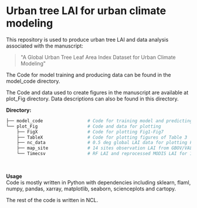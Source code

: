 # Urban tree LAI for urban climate modeling 

This repository is used to produce urban tree LAI and data analysis associated with the manuscript:
> "A Global Urban Tree Leaf Area Index Dataset for Urban Climate Modeling"

The Code for model training and producing data can be found in the model_code directory.

The Code and data used to create figures in the manuscript are available at plot_Fig directory. Data descriptions can also be found in this directory.


**Directory:**
```bash
├── model_code                 # Code for training model and predicting LAI       
└── plot_Fig                   # Code and data for plotting 
    ├── FigX                   # Code for plotting Fig1-Fig7
    ├── TableX                 # Code for plotting figures of Table 3
    ├── nc_data                # 0.5 deg global LAI data for plotting Fig 5/6/7
    ├── map_site               # 14 sites observation LAI from GBOV/VALERI/Boston University
    └── Timecsv                # RF LAI and reprocessed MODIS LAI for 14 sites
```
<br>

**Usage**
<br>
Code is mostly written in Python with dependencies including sklearn, flaml, numpy, pandas, xarray, matplotlib, seaborn, scienceplots and cartopy. 

The rest of the code is written in NCL.
